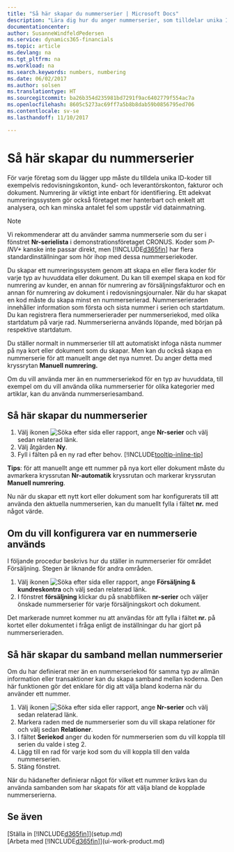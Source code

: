 ```yaml
---
title: "Så här skapar du nummerserier | Microsoft Docs"
description: "Lära dig hur du anger nummerserier, som tilldelar unika ID-koder till konton och dokument i Dynamics 365 Business edition."
documentationcenter: 
author: SusanneWindfeldPedersen
ms.service: dynamics365-financials
ms.topic: article
ms.devlang: na
ms.tgt_pltfrm: na
ms.workload: na
ms.search.keywords: numbers, numbering
ms.date: 06/02/2017
ms.author: solsen
ms.translationtype: HT
ms.sourcegitcommit: ba26b354d235981bd7291f9ac6402779f554ac7a
ms.openlocfilehash: 8605c5273ac69ff7a5b8b8dab59b0856795ed706
ms.contentlocale: sv-se
ms.lasthandoff: 11/10/2017

---
```

# <a name="how-to-create-number-series"></a>Så här skapar du nummerserier
För varje företag som du lägger upp måste du tilldela unika ID-koder till exempelvis redovisningskonton, kund- och leverantörskonton, fakturor och dokument. Numrering är viktigt inte enbart för identifiering. Ett adekvat numreringssystem gör också företaget mer hanterbart och enkelt att analysera, och kan minska antalet fel som uppstår vid datainmatning.

> [!NOTE]  
>   Vi rekommenderar att du använder samma nummerserie som du ser i fönstret **Nr-serielista** i demonstrationsföretaget CRONUS. Koder som *P-INV+* kanske inte passar direkt, men [!INCLUDE[d365fin](includes/d365fin_md.md)] har flera standardinställningar som hör ihop med dessa nummerseriekoder.

Du skapar ett numreringssystem genom att skapa en eller flera koder för varje typ av huvuddata eller dokument. Du kan till exempel skapa en kod för numrering av kunder, en annan för numrering av försäljningsfakturor och en annan för numrering av dokument i redovisningsjournaler. När du har skapat en kod måste du skapa minst en nummerserierad. Nummerserieraden innehåller information som första och sista nummer i serien och startdatum. Du kan registrera flera nummerserierader per nummerseriekod, med olika startdatum på varje rad. Nummerserierna används löpande, med början på respektive startdatum.

Du ställer normalt in nummerserier till att automatiskt infoga nästa nummer på nya kort eller dokument som du skapar. Men kan du också skapa en nummerserie för att manuellt ange det nya numret. Du anger detta med kryssrytan **Manuell numrering.**

Om du vill använda mer än en nummerseriekod för en typ av huvuddata, till exempel om du vill använda olika nummerserier för olika kategorier med artiklar, kan du använda nummerseriesamband.

## <a name="to-create-a-new-number-series"></a>Så här skapar du nummerserier
1. Välj ikonen ![Söka efter sida eller rapport](media/ui-search/search_small.png "ikonen Söka efter sida eller rapport"), ange **Nr-serier** och välj sedan relaterad länk.
2. Välj åtgärden **Ny**.
3. Fyll i fälten på en ny rad efter behov. [!INCLUDE[tooltip-inline-tip](includes/tooltip-inline-tip_md.md)]

**Tips**: för att manuellt ange ett nummer på nya kort eller dokument måste du avmarkera kryssrutan **Nr-automatik** kryssrutan och markerar kryssrutan **Manuell numrering**.

Nu när du skapar ett nytt kort eller dokument som har konfigurerats till att använda den aktuella nummerserien, kan du manuellt fylla i fältet **nr.** med något värde.  

## <a name="to-set-up-where-a-number-series-is-used"></a>Om du vill konfigurera var en nummerserie används
I följande procedur beskrivs hur du ställer in nummerserier för området Försäljning. Stegen är liknande för andra områden.
1. Välj ikonen ![Söka efter sida eller rapport](media/ui-search/search_small.png "ikonen Söka efter sida eller rapport"), ange **Försäljning & kundreskontra** och välj sedan relaterad länk.
2. I fönstret **försäljning** klickar du på snabbfliken **nr-serier** och väljer önskade nummerserier för varje försäljningskort och dokument.

Det markerade numret kommer nu att användas för att fylla i fältet **nr.** på kortet eller dokumentet i fråga enligt de inställningar du har gjort på nummerserieraden.

## <a name="to-create-relationships-between-number-series"></a>Så här skapar du samband mellan nummerserier
Om du har definierat mer än en nummerseriekod för samma typ av allmän information eller transaktioner kan du skapa samband mellan koderna. Den här funktionen gör det enklare för dig att välja bland koderna när du använder ett nummer.

1. Välj ikonen ![Söka efter sida eller rapport](media/ui-search/search_small.png "ikonen Söka efter sida eller rapport"), ange **Nr-serier** och välj sedan relaterad länk.
2. Markera raden med de nummerserier som du vill skapa relationer för och välj sedan **Relationer**.
3. I fältet **Seriekod** anger du koden för nummerserien som du vill koppla till serien du valde i steg 2.
4. Lägg till en rad för varje kod som du vill koppla till den valda nummerserien.
5. Stäng fönstret.

När du hädanefter definierar något för vilket ett nummer krävs kan du använda sambanden som har skapats för att välja bland de kopplade nummerserierna.

## <a name="see-also"></a>Se även
[Ställa in [!INCLUDE[d365fin](includes/d365fin_md.md)]](setup.md)  
[Arbeta med [!INCLUDE[d365fin](includes/d365fin_md.md)]](ui-work-product.md)  

